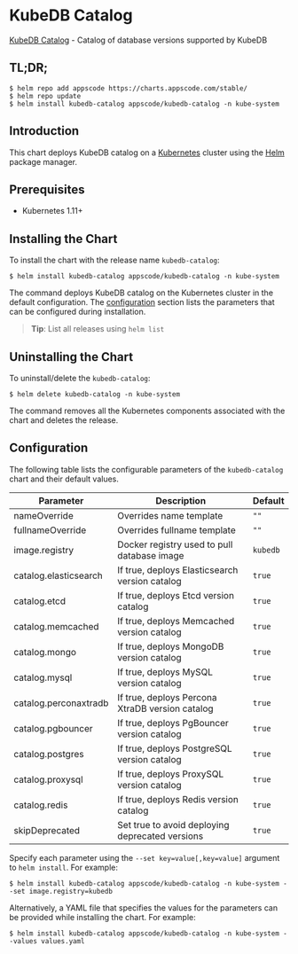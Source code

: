 # KubeDB Catalog

[KubeDB Catalog](https://github.com/kubedb) - Catalog of database versions supported by KubeDB

## TL;DR;

```console
$ helm repo add appscode https://charts.appscode.com/stable/
$ helm repo update
$ helm install kubedb-catalog appscode/kubedb-catalog -n kube-system
```

## Introduction

This chart deploys KubeDB catalog on a [Kubernetes](http://kubernetes.io) cluster using the [Helm](https://helm.sh) package manager.

## Prerequisites

- Kubernetes 1.11+

## Installing the Chart

To install the chart with the release name `kubedb-catalog`:

```console
$ helm install kubedb-catalog appscode/kubedb-catalog -n kube-system
```

The command deploys KubeDB catalog on the Kubernetes cluster in the default configuration. The [configuration](#configuration) section lists the parameters that can be configured during installation.

> **Tip**: List all releases using `helm list`

## Uninstalling the Chart

To uninstall/delete the `kubedb-catalog`:

```console
$ helm delete kubedb-catalog -n kube-system
```

The command removes all the Kubernetes components associated with the chart and deletes the release.

## Configuration

The following table lists the configurable parameters of the `kubedb-catalog` chart and their default values.

|       Parameter       |                   Description                   | Default  |
|-----------------------|-------------------------------------------------|----------|
| nameOverride          | Overrides name template                         | `""`     |
| fullnameOverride      | Overrides fullname template                     | `""`     |
| image.registry        | Docker registry used to pull database image     | `kubedb` |
| catalog.elasticsearch | If true, deploys Elasticsearch version catalog  | `true`   |
| catalog.etcd          | If true, deploys Etcd version catalog           | `true`   |
| catalog.memcached     | If true, deploys Memcached version catalog      | `true`   |
| catalog.mongo         | If true, deploys MongoDB version catalog        | `true`   |
| catalog.mysql         | If true, deploys MySQL version catalog          | `true`   |
| catalog.perconaxtradb | If true, deploys Percona XtraDB version catalog | `true`   |
| catalog.pgbouncer     | If true, deploys PgBouncer version catalog      | `true`   |
| catalog.postgres      | If true, deploys PostgreSQL version catalog     | `true`   |
| catalog.proxysql      | If true, deploys ProxySQL version catalog       | `true`   |
| catalog.redis         | If true, deploys Redis version catalog          | `true`   |
| skipDeprecated        | Set true to avoid deploying deprecated versions | `true`   |


Specify each parameter using the `--set key=value[,key=value]` argument to `helm install`. For example:

```console
$ helm install kubedb-catalog appscode/kubedb-catalog -n kube-system --set image.registry=kubedb
```

Alternatively, a YAML file that specifies the values for the parameters can be provided while
installing the chart. For example:

```console
$ helm install kubedb-catalog appscode/kubedb-catalog -n kube-system --values values.yaml
```
